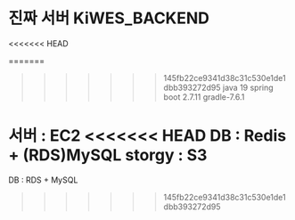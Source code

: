 # 진짜 서버 KiWES_BACKEND
<<<<<<< HEAD

=======
>>>>>>> 145fb22ce9341d38c31c530e1de1dbb393272d95
java 19
spring boot 2.7.11
gradle-7.6.1

서버 : EC2
<<<<<<< HEAD
DB : Redis + (RDS)MySQL
storgy : S3
=======
DB : RDS + MySQL

>>>>>>> 145fb22ce9341d38c31c530e1de1dbb393272d95
